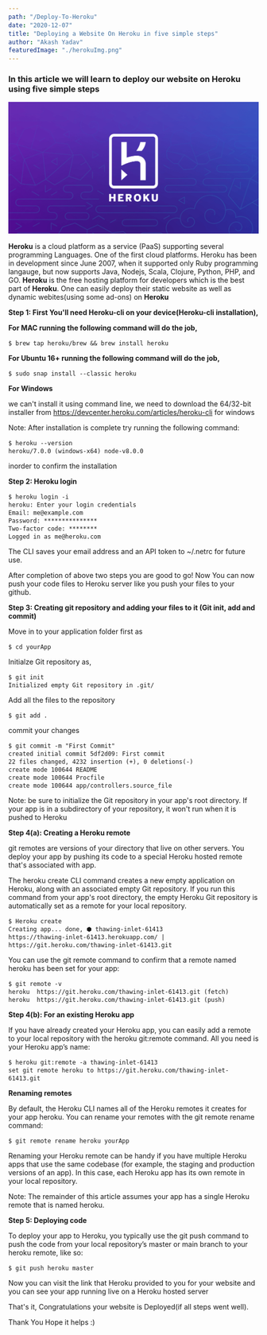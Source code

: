 ```yaml
---
path: "/Deploy-To-Heroku"
date: "2020-12-07"
title: "Deploying a Website On Heroku in five simple steps"
author: "Akash Yadav"
featuredImage: "./herokuImg.png"
---
```

### In this article we will learn to deploy our website on Heroku using five simple steps

![](herokuImg.png)

**Heroku** is a cloud platform as a service (PaaS) supporting several programming Languages. One of the first cloud platforms. Heroku has been in development since June 2007, when it supported only Ruby programming langauge, but now supports Java, Nodejs, Scala, Clojure, Python, PHP, and GO. **Heroku** is the free hosting platform for developers which is the best part of **Heroku**. One can easily deploy their static website as well as dynamic webites(using some ad-ons) on **Heroku**

**Step 1: First You'll need Heroku-cli on your device(Heroku-cli installation),**

**For MAC running the following command will do the job,**
```
$ brew tap heroku/brew && brew install heroku
```
**For Ubuntu 16+ running the following command will do the job,**
```
$ sudo snap install --classic heroku
```

**For Windows**

we can't install it using command line, we need to download the 64/32-bit installer from https://devcenter.heroku.com/articles/heroku-cli for windows

Note: After installation is complete try running the following command: 
```
$ heroku --version
heroku/7.0.0 (windows-x64) node-v8.0.0
```
inorder to confirm the installation 

**Step 2: Heroku login**
```
$ heroku login -i
heroku: Enter your login credentials
Email: me@example.com
Password: ***************
Two-factor code: ********
Logged in as me@heroku.com
```
The CLI saves your email address and an API token to ~/.netrc for future use.

After completion of above two steps you are good to go!
Now You can now push your code files to Heroku server like you push your files to your github.

**Step 3: Creating git repository and adding your files to it (Git init, add and commit)**

Move in to your application folder first as
``` 
$ cd yourApp
```
Initialze Git repository as,
```
$ git init
Initialized empty Git repository in .git/
```
Add all the files to the repository
```
$ git add .
```
commit your changes
```
$ git commit -m "First Commit"
created initial commit 5df2d09: First commit
22 files changed, 4232 insertion (+), 0 deletions(-)
create mode 100644 README
create mode 100644 Procfile
create mode 100644 app/controllers.source_file
```
Note: be sure to initialize the Git repository in your app's root directory. If your app is in a subdirectory of your repository, it won't run when it is pushed to Heroku

**Step 4(a): Creating a Heroku remote**

git remotes are versions of your directory that live on other servers. You deploy your app by pushing its code to a special Heroku hosted remote that's associated with app.

The heroku create CLI command creates a new empty application on Heroku, along with an associated empty Git repository. If you run this command from your app's root directory, the empty Heroku Git repository is automatically set as a remote for your local repository.
```
$ Heroku create
Creating app... done, ⬢ thawing-inlet-61413
https://thawing-inlet-61413.herokuapp.com/ | https://git.heroku.com/thawing-inlet-61413.git
```
You can use the git remote command to confirm that a remote named heroku has been set for your app:
```
$ git remote -v
heroku  https://git.heroku.com/thawing-inlet-61413.git (fetch)
heroku  https://git.heroku.com/thawing-inlet-61413.git (push)
```
**Step 4(b): For an existing Heroku app**

If you have already created your Heroku app, you can easily add a remote to your local repository with the heroku git:remote command. All you need is your Heroku app’s name:
```
$ heroku git:remote -a thawing-inlet-61413
set git remote heroku to https://git.heroku.com/thawing-inlet-61413.git
```
**Renaming remotes**

By default, the Heroku CLI names all of the Heroku remotes it creates for your app heroku. You can rename your remotes with the git remote rename command:
```
$ git remote rename heroku yourApp
```
Renaming your Heroku remote can be handy if you have multiple Heroku apps that use the same codebase (for example, the staging and production versions of an app). In this case, each Heroku app has its own remote in your local repository.

Note: The remainder of this article assumes your app has a single Heroku remote that is named heroku.

**Step 5: Deploying code**

To deploy your app to Heroku, you typically use the git push command to push the code from your local repository’s master or main branch to your heroku remote, like so:
```
$ git push heroku master
```

Now you can visit the link that Heroku provided to you for your website and you can see your app running live on a Heroku hosted server

That's it, Congratulations your website is Deployed(if all steps went well).

Thank You Hope it helps :)
